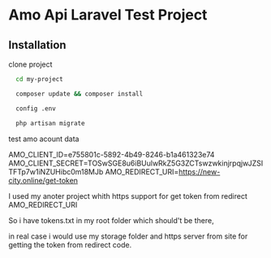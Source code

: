 
# Amo Api Laravel Test Project 



## Installation

clone project
```bash
  cd my-project

  composer update && composer install

  config .env

  php artisan migrate
```

test amo acount data 

AMO_CLIENT_ID=e755801c-5892-4b49-8246-b1a461323e74
AMO_CLIENT_SECRET=TOSwSGE8u6iBUulwRkZ5G3ZCTswzwkinjrpqjwJZSITFTp7w1iNZUHibc0m18MJb
AMO_REDIRECT_URI=https://new-city.online/get-token

I used my anoter project whith https support for get token from redirect AMO_REDIRECT_URI

So i have tokens.txt in my root folder  which should't be there,

in real case i would use my storage folder and https server from site for getting the token from redirect code.
